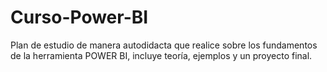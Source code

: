 # Curso-Power-BI
Plan de estudio de manera autodidacta que realice sobre los fundamentos de la herramienta POWER BI, incluye teoría, ejemplos y un proyecto final.
